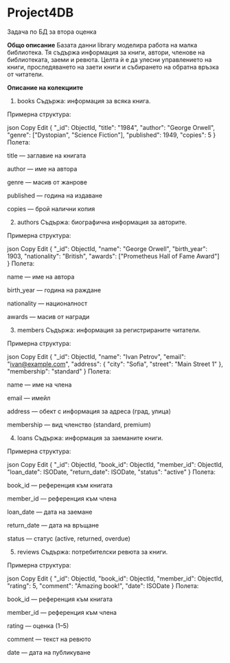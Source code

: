 # Project4DB
Задача по БД за втора оценка


**Общо описание**
Базата данни library моделира работа на малка библиотека. Тя съдържа информация за книги, автори, членове на библиотеката, заеми и ревюта. Целта ѝ е да улесни управлението на книги, проследяването на заети книги и събирането на обратна връзка от читатели.


**Описание на колекциите**
1. books
Съдържа: информация за всяка книга.

Примерна структура:

json
Copy
Edit
{
  "_id": ObjectId,
  "title": "1984",
  "author": "George Orwell",
  "genre": ["Dystopian", "Science Fiction"],
  "published": 1949,
  "copies": 5
}
Полета:

title — заглавие на книгата

author — име на автора

genre — масив от жанрове

published — година на издаване

copies — брой налични копия

2. authors
Съдържа: биографична информация за авторите.

Примерна структура:

json
Copy
Edit
{
  "_id": ObjectId,
  "name": "George Orwell",
  "birth_year": 1903,
  "nationality": "British",
  "awards": ["Prometheus Hall of Fame Award"]
}
Полета:

name — име на автора

birth_year — година на раждане

nationality — националност

awards — масив от награди

3. members
Съдържа: информация за регистрираните читатели.

Примерна структура:

json
Copy
Edit
{
  "_id": ObjectId,
  "name": "Ivan Petrov",
  "email": "ivan@example.com",
  "address": {
    "city": "Sofia",
    "street": "Main Street 1"
  },
  "membership": "standard"
}
Полета:

name — име на члена

email — имейл

address — обект с информация за адреса (град, улица)

membership — вид членство (standard, premium)

4. loans
Съдържа: информация за заеманите книги.

Примерна структура:

json
Copy
Edit
{
  "_id": ObjectId,
  "book_id": ObjectId,
  "member_id": ObjectId,
  "loan_date": ISODate,
  "return_date": ISODate,
  "status": "active"
}
Полета:

book_id — референция към книгата

member_id — референция към члена

loan_date — дата на заемане

return_date — дата на връщане

status — статус (active, returned, overdue)

5. reviews
Съдържа: потребителски ревюта за книги.

Примерна структура:

json
Copy
Edit
{
  "_id": ObjectId,
  "book_id": ObjectId,
  "member_id": ObjectId,
  "rating": 5,
  "comment": "Amazing book!",
  "date": ISODate
}
Полета:

book_id — референция към книгата

member_id — референция към члена

rating — оценка (1–5)

comment — текст на ревюто

date — дата на публикуване

